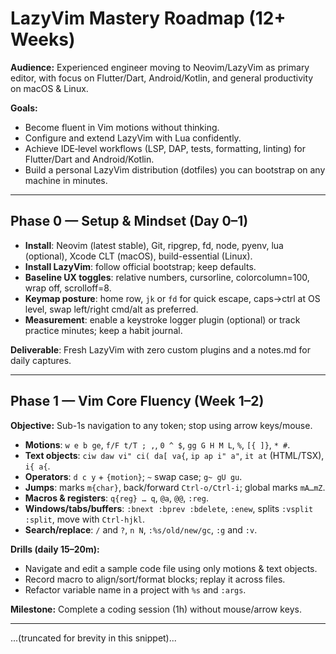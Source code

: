 # LazyVim Mastery Roadmap (12+ Weeks)

**Audience:** Experienced engineer moving to Neovim/LazyVim as primary editor, with focus on Flutter/Dart, Android/Kotlin, and general productivity on macOS & Linux.

**Goals:**
- Become fluent in Vim motions without thinking.
- Configure and extend LazyVim with Lua confidently.
- Achieve IDE‑level workflows (LSP, DAP, tests, formatting, linting) for Flutter/Dart and Android/Kotlin.
- Build a personal LazyVim distribution (dotfiles) you can bootstrap on any machine in minutes.

---

## Phase 0 — Setup & Mindset (Day 0–1)
- **Install**: Neovim (latest stable), Git, ripgrep, fd, node, pyenv, lua (optional), Xcode CLT (macOS), build-essential (Linux).
- **Install LazyVim**: follow official bootstrap; keep defaults.
- **Baseline UX toggles**: relative numbers, cursorline, colorcolumn=100, wrap off, scrolloff=8.
- **Keymap posture**: home row, `jk` or `fd` for quick escape, caps→ctrl at OS level, swap left/right cmd/alt as preferred.
- **Measurement**: enable a keystroke logger plugin (optional) or track practice minutes; keep a habit journal.

**Deliverable**: Fresh LazyVim with zero custom plugins and a notes.md for daily captures.

---

## Phase 1 — Vim Core Fluency (Week 1–2)
**Objective:** Sub-1s navigation to any token; stop using arrow keys/mouse.

- **Motions**: `w e b ge`, `f/F t/T ; ,`, `0 ^ $`, `gg G H M L`, `%`, `[{ ]}`, `* #`.
- **Text objects**: `ciw daw vi" ci( da[ va{`, `ip ap i" a"`, `it at` (HTML/TSX), `i{ a{`.
- **Operators**: `d c y` + `{motion}`; `~` swap case; `g~ gU gu`.
- **Jumps**: marks `m{char}`, back/forward `` Ctrl-o/Ctrl-i ``; global marks `mA…mZ`.
- **Macros & registers**: `q{reg} … q`, `@a`, `@@`, `:reg`.
- **Windows/tabs/buffers**: `:bnext :bprev :bdelete`, `:enew`, splits `:vsplit :split`, move with `Ctrl-hjkl`.
- **Search/replace**: `/` and `?`, `n N`, `:%s/old/new/gc`, `:g` and `:v`.

**Drills (daily 15–20m):**
- Navigate and edit a sample code file using only motions & text objects.
- Record macro to align/sort/format blocks; replay it across files.
- Refactor variable name in a project with `%s` and `:args`.

**Milestone:** Complete a coding session (1h) without mouse/arrow keys.

---

...(truncated for brevity in this snippet)...
